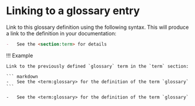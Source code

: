 # Linking to a glossary entry

Link to this glossary definition using the following
syntax. This will produce a link to the definition in your documentation:

``` markdown
-   See the <section:term> for details
```

!!! Example

    Link to the previously defined `glossary` term in the `term` section:

    ``` markdown
    -   See the <term:glossary> for the definition of the term `glossary`
    ```

    -   See the <term:glossary> for the definition of the term `glossary`


